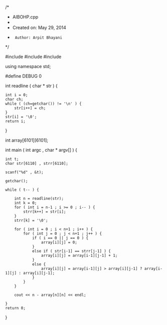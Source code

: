 /*
 * AIBOHP.cpp
 *
 *  Created on: May 29, 2014
 *      Author: Arpit Bhayani
 */

#include <cstdio>
#include <cstdlib>
#include <iostream>

using namespace std;

#define DEBUG 0

int readline ( char * str ) {

	int i = 0;
	char ch;
	while ( (ch=getchar()) != '\n' ) {
		str[i++] = ch;
	}
	str[i] = '\0';
	return i;
}

int array[6101][6101];

int main ( int argc , char * argv[] ) {

	int t;
	char str[6110] , strr[6110];

	scanf("%d" , &t);

	getchar();

	while ( t-- ) {

		int n = readline(str);
		int k = 0;
		for ( int i = n-1 ; i >= 0 ; i-- ) {
			strr[k++] = str[i];
		}
		strr[k] = '\0';

		for ( int i = 0 ; i < n+1 ; i++ ) {
			for ( int j = 0 ; j < n+1 ; j++ ) {
				if ( i == 0 || j == 0 ) {
					array[i][j] = 0;
				}
				else if ( str[i-1] == strr[j-1] ) {
					array[i][j] = array[i-1][j-1] + 1;
				}
				else {
					array[i][j] = array[i-1][j] > array[i][j-1] ? array[i-1][j] : array[i][j-1];
				}
			}
		}

		cout << n - array[n][n] << endl;

	}
	return 0;
}
